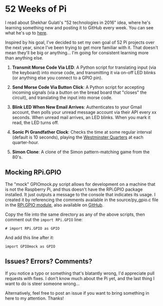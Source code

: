 # 52 Weeks of Pi
I read about Shekhar Gulati's "52 technologies in 2016" idea, where he's learning something new and posting it to GitHub every week. You can see what he's up to [here](https://github.com/shekhargulati/52-technologies-in-2016).

Inspired by his goal, I've decided to set my own goal of 52 Pi projects over the next year, since I've been trying to get more familiar with it. That doesn't mean they'll be big or anything... I'm going for consistent learning more than anything else.

1. **Transmit Morse Code Via LED**: A Python script for translating input (via the keyboard) into morse code, and transmitting it via on-off LED blinks (or anything else you connect to a GPIO pin).

2. **Send Morse Code Via Button Click**: A Python script for accepting incoming signals (via a button on the bread board that "closes" the circuit), and translating the input into morse code.

3. **Blink LED When New Email Arrives**: Authenticates to your Gmail account, then polls your unread message account via their API every xx seconds. When unread mail arrives, an LED blinks. When you mark it read, the LED turns off.

4. **Sonic Pi Grandfather Clock**: Checks the time at some regular interval (default is 10 seconds), playing the [Westminster Quarters](https://en.wikipedia.org/wiki/Westminster_Quarters) at each quarter-hour.

5. **Simon Clone**: A clone of the Simon pattern-matching game from the 80's.

## Mocking RPi.GPIO

The "mock" GPIOmock.py script allows for development on a machine that is not the Raspberry Pi, and thus doesn't have the RPi.GPIO package installed. It just outputs a message to the console that indicates its usage. I created it by referencing the comments available in the source/py_gpio.c file in the [RPi.GPIO module](https://pypi.python.org/pypi/RPi.GPIO), also available on [GitHub](https://github.com/Tieske/rpi-gpio/blob/master/source/py_gpio.c).

Copy the file into the same directory as any of the above scripts, then comment out the `import RPi.GPIO` line:

    # import RPi.GPIO as GPIO

And add this line after it:

    import GPIOmock as GPIO

## Issues? Errors? Comments?

If you notice a typo or something that's blatantly wrong, I'd appreciate pull requests with fixes. I don't know much about the Pi yet, and the last thing I want to do is steer someone wrong...

Alternatively, feel free to post an issue if you want to bring something in here to my attention. Thanks!
